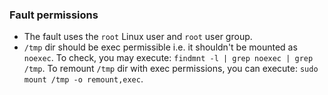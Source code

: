 ### Fault permissions
- The fault uses the `root` Linux user and `root` user group.
- `/tmp` dir should be exec permissible i.e. it shouldn't be mounted as `noexec`. To check, you may execute: `findmnt -l | grep noexec | grep /tmp`. To remount `/tmp` dir with exec permissions, you can execute: `sudo mount /tmp -o remount,exec`.